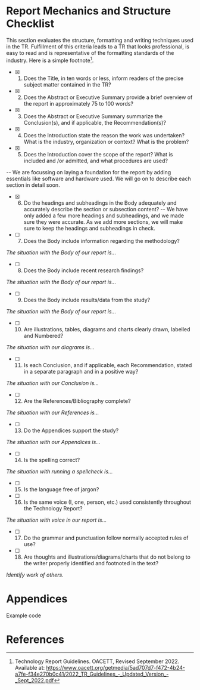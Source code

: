 # Report Mechanics and Structure Checklist
This section evaluates the structure, formatting and writing techniques used in the TR.
Fulfillment of this criteria leads to a TR that looks professional, is easy to read and is
representative of the formatting standards of the industry. Here is a simple footnote[^1].

[^1]: Technology Report Guidelines. OACETT, Revised September 2022. Available at: https://www.oacett.org/getmedia/5ad707d7-f472-4b24-a7fe-f34e270b0c41/2022_TR_Guidelines_-_Updated_Version_-_Sept_2022.pdf


- [x] 1. Does the Title, in ten words or less, inform readers of the precise subject matter
contained in the TR?

- [x] 2. Does the Abstract or Executive Summary provide a brief overview of the report
in approximately 75 to 100 words?

- [x] 3. Does the Abstract or Executive Summary summarize the Conclusion(s), and if
applicable, the Recommendation(s)?

- [x] 4. Does the Introduction state the reason the work was undertaken? What is the
industry, organization or context? What is the problem?

- [x] 5. Does the Introduction cover the scope of the report? What is included and /or
admitted, and what procedures are used?

-- We are focussing on laying a foundation for the report by adding essentials like software and hardware used. We will go on to describe each section in detail soon.

- [x] 6. Do the headings and subheadings in the Body adequately and accurately
describe the section or subsection content?
-- We have only added a few more headings and subheadings, and we made sure they were accurate. As we add more sections, we will make sure to keep the headings and subheadings in check.

- [ ] 7. Does the Body include information regarding the methodology?

*The situation with the Body of our report is...*

- [ ] 8. Does the Body include recent research findings?

*The situation with the Body of our report is...*

- [ ] 9. Does the Body include results/data from the study?

*The situation with the Body of our report is...*

- [ ] 10. Are illustrations, tables, diagrams and charts clearly drawn, labelled and
Numbered?

*The situation with our diagrams is...*

- [ ] 11. Is each Conclusion, and if applicable, each Recommendation, stated in a
separate paragraph and in a positive way?

*The situation with our Conclusion is...*

- [ ] 12. Are the References/Bibliography complete?

*The situation with our References is...*

- [ ] 13. Do the Appendices support the study?

*The situation with our Appendices is...*

- [ ] 14. Is the spelling correct?

*The situation with running a spellcheck is...*

- [ ] 15. Is the language free of jargon?

- [ ] 16. Is the same voice (I, one, person, etc.) used consistently throughout the
Technology Report?

*The situation with voice in our report is...*

- [ ] 17. Do the grammar and punctuation follow normally accepted rules of use?

- [ ] 18. Are thoughts and illustrations/diagrams/charts that do not belong to the writer
properly identified and footnoted in the text?

*Identify work of others.*

# Appendices

Example code   

# References

